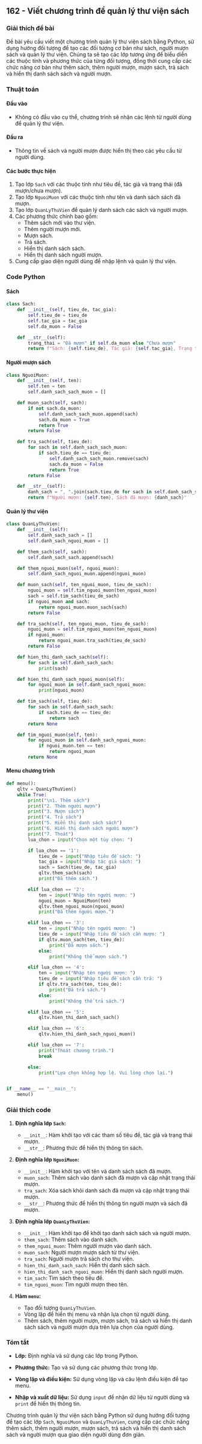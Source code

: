 ## 162 - Viết chương trình để quản lý thư viện sách

### Giải thích đề bài

Đề bài yêu cầu viết một chương trình quản lý thư viện sách bằng Python, sử dụng hướng đối tượng để tạo các đối tượng cơ bản như sách, người mượn sách và quản lý thư viện. Chúng ta sẽ tạo các lớp tương ứng để biểu diễn các thuộc tính và phương thức của từng đối tượng, đồng thời cung cấp các chức năng cơ bản như thêm sách, thêm người mượn, mượn sách, trả sách và hiển thị danh sách sách và người mượn.

### Thuật toán

#### Đầu vào

- Không có đầu vào cụ thể, chương trình sẽ nhận các lệnh từ người dùng để quản lý thư viện.

#### Đầu ra

- Thông tin về sách và người mượn được hiển thị theo các yêu cầu từ người dùng.

#### Các bước thực hiện

1. Tạo lớp `Sach` với các thuộc tính như tiêu đề, tác giả và trạng thái (đã mượn/chưa mượn).
2. Tạo lớp `NguoiMuon` với các thuộc tính như tên và danh sách sách đã mượn.
3. Tạo lớp `QuanLyThuVien` để quản lý danh sách các sách và người mượn.
4. Các phương thức chính bao gồm:
   - Thêm sách mới vào thư viện.
   - Thêm người mượn mới.
   - Mượn sách.
   - Trả sách.
   - Hiển thị danh sách sách.
   - Hiển thị danh sách người mượn.
5. Cung cấp giao diện người dùng để nhập lệnh và quản lý thư viện.

### Code Python

#### Sách

```python
class Sach:
    def __init__(self, tieu_de, tac_gia):
        self.tieu_de = tieu_de
        self.tac_gia = tac_gia
        self.da_muon = False

    def __str__(self):
        trang_thai = "Đã mượn" if self.da_muon else "Chưa mượn"
        return f"Sách: {self.tieu_de}, Tác giả: {self.tac_gia}, Trạng thái: {trang_thai}"
```

#### Người mượn sách

```python
class NguoiMuon:
    def __init__(self, ten):
        self.ten = ten
        self.danh_sach_sach_muon = []

    def muon_sach(self, sach):
        if not sach.da_muon:
            self.danh_sach_sach_muon.append(sach)
            sach.da_muon = True
            return True
        return False

    def tra_sach(self, tieu_de):
        for sach in self.danh_sach_sach_muon:
            if sach.tieu_de == tieu_de:
                self.danh_sach_sach_muon.remove(sach)
                sach.da_muon = False
                return True
        return False

    def __str__(self):
        danh_sach = ", ".join(sach.tieu_de for sach in self.danh_sach_sach_muon)
        return f"Người mượn: {self.ten}, Sách đã mượn: {danh_sach}"
```

#### Quản lý thư viện

```python
class QuanLyThuVien:
    def __init__(self):
        self.danh_sach_sach = []
        self.danh_sach_nguoi_muon = []

    def them_sach(self, sach):
        self.danh_sach_sach.append(sach)

    def them_nguoi_muon(self, nguoi_muon):
        self.danh_sach_nguoi_muon.append(nguoi_muon)

    def muon_sach(self, ten_nguoi_muon, tieu_de_sach):
        nguoi_muon = self.tim_nguoi_muon(ten_nguoi_muon)
        sach = self.tim_sach(tieu_de_sach)
        if nguoi_muon and sach:
            return nguoi_muon.muon_sach(sach)
        return False

    def tra_sach(self, ten_nguoi_muon, tieu_de_sach):
        nguoi_muon = self.tim_nguoi_muon(ten_nguoi_muon)
        if nguoi_muon:
            return nguoi_muon.tra_sach(tieu_de_sach)
        return False

    def hien_thi_danh_sach_sach(self):
        for sach in self.danh_sach_sach:
            print(sach)

    def hien_thi_danh_sach_nguoi_muon(self):
        for nguoi_muon in self.danh_sach_nguoi_muon:
            print(nguoi_muon)

    def tim_sach(self, tieu_de):
        for sach in self.danh_sach_sach:
            if sach.tieu_de == tieu_de:
                return sach
        return None

    def tim_nguoi_muon(self, ten):
        for nguoi_muon in self.danh_sach_nguoi_muon:
            if nguoi_muon.ten == ten:
                return nguoi_muon
        return None
```

#### Menu chương trình

```python
def menu():
    qltv = QuanLyThuVien()
    while True:
        print("\n1. Thêm sách")
        print("2. Thêm người mượn")
        print("3. Mượn sách")
        print("4. Trả sách")
        print("5. Hiển thị danh sách sách")
        print("6. Hiển thị danh sách người mượn")
        print("7. Thoát")
        lua_chon = input("Chọn một tùy chọn: ")

        if lua_chon == '1':
            tieu_de = input("Nhập tiêu đề sách: ")
            tac_gia = input("Nhập tác giả sách: ")
            sach = Sach(tieu_de, tac_gia)
            qltv.them_sach(sach)
            print("Đã thêm sách.")

        elif lua_chon == '2':
            ten = input("Nhập tên người mượn: ")
            nguoi_muon = NguoiMuon(ten)
            qltv.them_nguoi_muon(nguoi_muon)
            print("Đã thêm người mượn.")

        elif lua_chon == '3':
            ten = input("Nhập tên người mượn: ")
            tieu_de = input("Nhập tiêu đề sách cần mượn: ")
            if qltv.muon_sach(ten, tieu_de):
                print("Đã mượn sách.")
            else:
                print("Không thể mượn sách.")

        elif lua_chon == '4':
            ten = input("Nhập tên người mượn: ")
            tieu_de = input("Nhập tiêu đề sách cần trả: ")
            if qltv.tra_sach(ten, tieu_de):
                print("Đã trả sách.")
            else:
                print("Không thể trả sách.")

        elif lua_chon == '5':
            qltv.hien_thi_danh_sach_sach()

        elif lua_chon == '6':
            qltv.hien_thi_danh_sach_nguoi_muon()

        elif lua_chon == '7':
            print("Thoát chương trình.")
            break

        else:
            print("Lựa chọn không hợp lệ. Vui lòng chọn lại.")


if __name__ == "__main__":
    menu()
```

### Giải thích code

1. **Định nghĩa lớp `Sach`:**

   - `__init__`: Hàm khởi tạo với các tham số tiêu đề, tác giả và trạng thái mượn.
   - `__str__`: Phương thức để hiển thị thông tin sách.

2. **Định nghĩa lớp `NguoiMuon`:**

   - `__init__`: Hàm khởi tạo với tên và danh sách sách đã mượn.
   - `muon_sach`: Thêm sách vào danh sách đã mượn và cập nhật trạng thái mượn.
   - `tra_sach`: Xóa sách khỏi danh sách đã mượn và cập nhật trạng thái mượn.
   - `__str__`: Phương thức để hiển thị thông tin người mượn và sách đã mượn.

3. **Định nghĩa lớp `QuanLyThuVien`:**

   - `__init__`: Hàm khởi tạo để khởi tạo danh sách sách và người mượn.
   - `them_sach`: Thêm sách vào danh sách.
   - `them_nguoi_muon`: Thêm người mượn vào danh sách.
   - `muon_sach`: Người mượn mượn sách từ thư viện.
   - `tra_sach`: Người mượn trả sách cho thư viện.
   - `hien_thi_danh_sach_sach`: Hiển thị danh sách sách.
   - `hien_thi_danh_sach_nguoi_muon`: Hiển thị danh sách người mượn.
   - `tim_sach`: Tìm sách theo tiêu đề.
   - `tim_nguoi_muon`: Tìm người mượn theo tên.

4. **Hàm `menu`:**
   - Tạo đối tượng `QuanLyThuVien`.
   - Vòng lặp để hiển thị menu và nhận lựa chọn từ người dùng.
   - Thêm sách, thêm người mượn, mượn sách, trả sách và hiển thị danh sách sách và người mượn dựa trên lựa chọn của người dùng.

### Tóm tắt

- **Lớp:** Định nghĩa và sử dụng các lớp trong Python.

- **Phương thức:** Tạo và sử dụng các phương thức trong lớp.
- **Vòng lặp và điều kiện:** Sử dụng vòng lặp và câu lệnh điều kiện để tạo menu.
- **Nhập và xuất dữ liệu:** Sử dụng `input` để nhận dữ liệu từ người dùng và `print` để hiển thị thông tin.

Chương trình quản lý thư viện sách bằng Python sử dụng hướng đối tượng để tạo các lớp `Sach`, `NguoiMuon` và `QuanLyThuVien`, cung cấp các chức năng thêm sách, thêm người mượn, mượn sách, trả sách và hiển thị danh sách sách và người mượn qua giao diện người dùng đơn giản.
